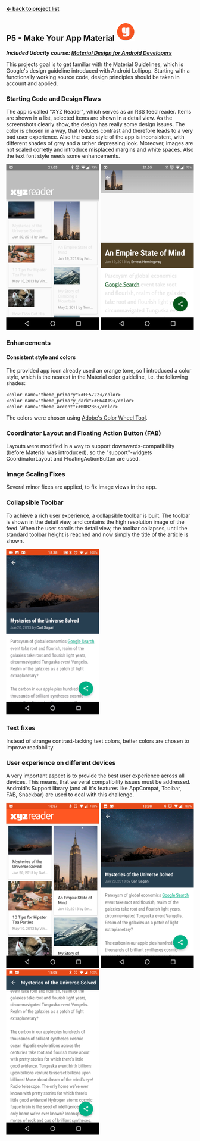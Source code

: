 **[← back to project list](https://github.com/alex-gru/android_dev_nanodegree_udacity/blob/master/README.md)**

## P5 - Make Your App Material <img style="position: center;" src="https://github.com/alex-gru/Udacity-Android-Dev-Nanodegre-P5/blob/master/XYZReader/src/main/res/mipmap-xxxhdpi/ic_launcher.png" width="50"> 
***Included Udacity course: [Material Design for Android Developers](https://www.udacity.com/course/material-design-for-android-developers--ud862)***

This projects goal is to get familiar with the Material Guidelines, which is Google's design guideline introduced with Android Lollipop. Starting with a functionally working source code, design principles should be taken in account and applied. 

### Starting Code and Design Flaws
The app is called "XYZ Reader", which serves as an RSS feed reader. Items are shown in a list, selected items are shown in a detail view. As the screenshots clearly show, the design has really some design issues. The color is chosen in a way, that reduces contrast and therefore leads to a very bad user experience. Also the basic style of the app is inconsistent, with different shades of grey and a rather depressing look. Moreover, images are not scaled corretly and introduce misplaced margins and white spaces. Also the text font style needs some enhancements. 

<img style="position: center;" src="https://github.com/alex-gru/Udacity-Android-Dev-Nanodegre-P5/blob/master/static/screenshots/P5%20-%20Make%20Your%20App%20Material_1.png" width="250">
<img style="position: center;" src="https://github.com/alex-gru/Udacity-Android-Dev-Nanodegre-P5/blob/master/static/screenshots/P5%20-%20Make%20Your%20App%20Material_2.png" width="250">

### Enhancements

#### Consistent style and colors
The provided app icon already used an orange tone, so I introduced a color style, which is the nearest in the Material color guideline, i.e. the following shades:

    <color name="theme_primary">#FF5722</color>
    <color name="theme_primary_dark">#E64A19</color>
    <color name="theme_accent">#00B286</color>
    
The colors were chosen using [Adobe's Color Wheel Tool](https://color.adobe.com/create/color-wheel/). 

### Coordinator Layout and Floating Action Button (FAB)
Layouts were modified in a way to support downwards-compatibility (before Material was introduced), so the "support"-widgets CoordinatorLayout and FloatingActionButton are used. 

### Image Scaling Fixes
Several minor fixes are applied, to fix image views in the app. 

### Collapsible Toolbar
To achieve a rich user experience, a collapsible toolbar is built. The toolbar is shown in the detail view, and contains the high resolution image of the feed. When the user scrolls the detail view, the toolbar collapses, until the standard toolbar height is reached and now simply the title of the article is shown. 

<img style="position: center;" src="https://github.com/alex-gru/Udacity-Android-Dev-Nanodegre-P5/blob/master/static/screenshots/P5%20-%20Make%20Your%20App%20Material_7.gif" width="250">

### Text fixes
Instead of strange contrast-lacking text colors, better colors are chosen to improve readability. 

### User experience on different devices
A very important aspect is to provide the best user experience across all devices. This means, that serveral compatibility issues must be addressed. Android's Support library (and all it's features like AppCompat, Toolbar, FAB, Snackbar) are used to deal with this challenge. 


<img style="position: center;" src="https://github.com/alex-gru/Udacity-Android-Dev-Nanodegre-P5/blob/master/static/screenshots/P5%20-%20Make%20Your%20App%20Material_3.png" width="250">
<img style="position: center;" src="https://github.com/alex-gru/Udacity-Android-Dev-Nanodegre-P5/blob/master/static/screenshots/P5%20-%20Make%20Your%20App%20Material_4.png" width="250">
<img style="position: center;" src="https://github.com/alex-gru/Udacity-Android-Dev-Nanodegre-P5/blob/master/static/screenshots/P5%20-%20Make%20Your%20App%20Material_5.png" width="250">
